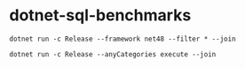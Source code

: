 # dotnet-sql-benchmarks

```shell
dotnet run -c Release --framework net48 --filter * --join

dotnet run -c Release --anyCategories execute --join
```